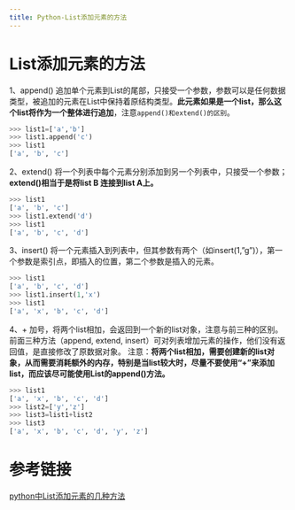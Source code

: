 ```yaml
---
title: Python-List添加元素的方法
---
```

# List添加元素的方法
1、append() 追加单个元素到List的尾部，只接受一个参数，参数可以是任何数据类型，被追加的元素在List中保持着原结构类型。**此元素如果是一个list，那么这个list将作为一个整体进行追加**，注意`append()和extend()的区别`。
``` python
>>> list1=['a','b']
>>> list1.append('c')
>>> list1
['a', 'b', 'c']
```
2、extend() 将一个列表中每个元素分别添加到另一个列表中，只接受一个参数；**extend()相当于是将list B 连接到list A上。**
``` python
>>> list1
['a', 'b', 'c']
>>> list1.extend('d')
>>> list1
['a', 'b', 'c', 'd']
```
3、insert() 将一个元素插入到列表中，但其参数有两个（如insert(1,”g”)），第一个参数是索引点，即插入的位置，第二个参数是插入的元素。
``` python
>>> list1
['a', 'b', 'c', 'd']
>>> list1.insert(1,'x')
>>> list1
['a', 'x', 'b', 'c', 'd']
```
4、+ 加号，将两个list相加，会返回到一个新的list对象，注意与前三种的区别。前面三种方法（append, extend, insert）可对列表增加元素的操作，他们没有返回值，是直接修改了原数据对象。 注意：**将两个list相加，需要创建新的list对象，从而需要消耗额外的内存，特别是当list较大时，尽量不要使用“+”来添加list，而应该尽可能使用List的append()方法。**
``` python
>>> list1
['a', 'x', 'b', 'c', 'd']
>>> list2=['y','z']
>>> list3=list1+list2
>>> list3
['a', 'x', 'b', 'c', 'd', 'y', 'z']
```

# 参考链接
[python中List添加元素的几种方法 ](http://www.linuxde.net/2013/02/12497.html)
